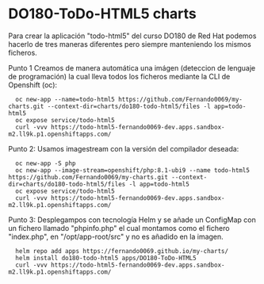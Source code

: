 # DO180-ToDo-HTML5 charts

Para crear la aplicación "todo-html5" del curso DO180 de Red Hat podemos hacerlo de tres maneras diferentes pero siempre manteniendo los mismos ficheros.

Punto 1
  Creamos de manera automática una imágen (deteccion de lenguaje de programación) la cual lleva todos los ficheros mediante la CLI de Openshift (oc):
```
  oc new-app --name=todo-html5 https://github.com/Fernando0069/my-charts.git --context-dir=charts/do180-todo-html5/files -l app=todo-html5
  oc expose service/todo-html5
  curl -vvv https://todo-html5-fernando0069-dev.apps.sandbox-m2.ll9k.p1.openshiftapps.com/
```

Punto 2:
  Usamos imagestream con la versión del compilador deseada:
```
  oc new-app -S php
  oc new-app --image-stream=openshift/php:8.1-ubi9 --name todo-html5 https://github.com/Fernando0069/my-charts.git --context-dir=charts/do180-todo-html5/files -l app=todo-html5
  oc expose service/todo-html5
  curl -vvv https://todo-html5-fernando0069-dev.apps.sandbox-m2.ll9k.p1.openshiftapps.com/
```

Punto 3:
  Desplegampos con tecnología Helm y se añade un ConfigMap con un fichero llamado "phpinfo.php" el cual montamos como el fichero "index.php", en "/opt/app-root/src" y no es añadido en la imagen.
```
  helm repo add apps https://fernando0069.github.io/my-charts/
  helm install do180-todo-html5 apps/DO180-ToDo-HTML5
  curl -vvv https://todo-html5-fernando0069-dev.apps.sandbox-m2.ll9k.p1.openshiftapps.com/
```